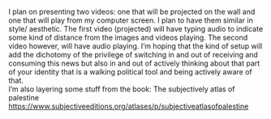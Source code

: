 I plan on presenting two videos: one that will be projected on the wall and one that will play from my computer screen. I plan to have them similar in style/ aesthetic. The first video (projected) will have typing audio to indicate some kind of distance from the images and videos playing. The second video however, will have audio playing. I’m hoping that the kind of setup will add the dichotomy of the privilege of switching in and out of receiving and consuming this news but also in and out of actively thinking about that part of your identity that is a walking political tool and being actively aware of that. 
</br>
I’m also layering some stuff from the book: The subjectively atlas of palestine  </br> 
https://www.subjectiveeditions.org/atlases/p/subjectiveatlasofpalestine

